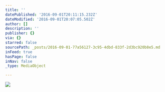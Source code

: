 ```yaml
---
title: ''
datePublished: '2016-09-01T20:11:15.232Z'
dateModified: '2016-09-01T20:07:05.502Z'
author: []
description: ''
publisher: {}
via: {}
starred: false
sourcePath: _posts/2016-09-01-77a56127-3c95-4dbd-833f-2d3bc920b8e5.md
inFeed: true
hasPage: false
inNav: false
_type: MediaObject

---
```

![](https://the-grid-user-content.s3-us-west-2.amazonaws.com/5bbd4605-2953-498f-a033-886065a2f2c7.jpg)